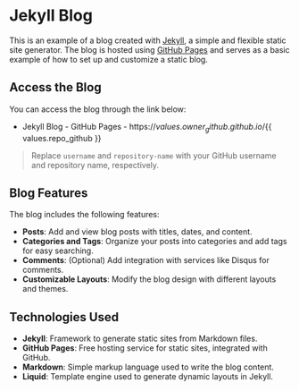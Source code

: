 # Jekyll Blog

This is an example of a blog created with [Jekyll](https://jekyllrb.com/), a simple and flexible static site generator. The blog is hosted using [GitHub Pages](https://pages.github.com/) and serves as a basic example of how to set up and customize a static blog.

## Access the Blog

You can access the blog through the link below:

- Jekyll Blog - GitHub Pages - https://${{ values.owner_github }}.github.io/${{ values.repo_github }}

> Replace `username` and `repository-name` with your GitHub username and repository name, respectively.

## Blog Features

The blog includes the following features:

- **Posts**: Add and view blog posts with titles, dates, and content.
- **Categories and Tags**: Organize your posts into categories and add tags for easy searching.
- **Comments**: (Optional) Add integration with services like Disqus for comments.
- **Customizable Layouts**: Modify the blog design with different layouts and themes.

## Technologies Used

- **Jekyll**: Framework to generate static sites from Markdown files.
- **GitHub Pages**: Free hosting service for static sites, integrated with GitHub.
- **Markdown**: Simple markup language used to write the blog content.
- **Liquid**: Template engine used to generate dynamic layouts in Jekyll.
